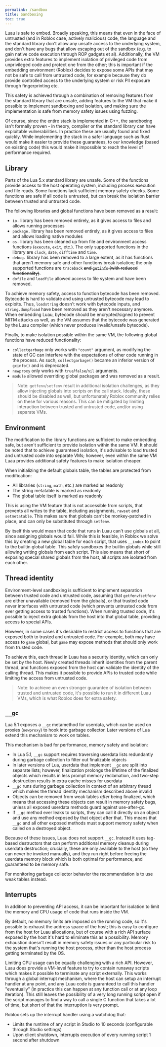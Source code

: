 ```yaml
---
permalink: /sandbox
title: Sandboxing
toc: true
---
```


Luau is safe to embed. Broadly speaking, this means that even in the face of untrusted (and in Roblox case, actively malicious) code, the language and the standard library don't allow any unsafe access to the underlying system, and don't have any bugs that allow escaping out of the sandbox (e.g. to gain native code execution through ROP gadgets et al). Additionally, the VM provides extra features to implement isolation of privileged code from unprivileged code and protect one from the other; this is important if the embedding environment (Roblox) decides to expose some APIs that may not be safe to call from untrusted code, for example because they do provide controlled access to the underlying system or risk PII exposure through fingerprinting etc.

This safety is achieved through a combination of removing features from the standard library that are unsafe, adding features to the VM that make it possible to implement sandboxing and isolation, and making sure the implementation is safe from memory safety issues using fuzzing.

Of course, since the entire stack is implemented in C++, the sandboxing isn't formally proven - in theory, compiler or the standard library can have exploitable vulnerabilities. In practice these are usually found and fixed quickly. While implementing the stack in a safer language such as Rust would make it easier to provide these guarantees, to our knowledge (based on existing code) this would make it impossible to reach the level of performance required.

## Library

Parts of the Lua 5.x standard library are unsafe. Some of the functions provide access to the host operating system, including process execution and file reads. Some functions lack sufficient memory safety checks. Some functions are safe if all code is untrusted, but can break the isolation barrier between trusted and untrusted code.

The following libraries and global functions have been removed as a result:

- `io.` library has been removed entirely, as it gives access to files and allows running processes
- `package.` library has been removed entirely, as it gives access to files and allows loading native modules
- `os.` library has been cleaned up from file and environment access functions (`execute`, `exit`, etc.). The only supported functions in the library are `clock`, `date`, `difftime` and `time`.
- `debug.` library has been removed to a large extent, as it has functions that aren't memory safe and other functions break isolation; the only supported functions are `traceback` ~~and `getinfo` (with reduced functionality)~~.
- `dofile` and `loadfile` allowed access to file system and have been removed.

To achieve memory safety, access to function bytecode has been removed. Bytecode is hard to validate and using untrusted bytecode may lead to exploits. Thus, `loadstring` doesn't work with bytecode inputs, and `string.dump`/`load` have been removed as they aren't necessary anymore. When embedding Luau, bytecode should be encrypted/signed to prevent MITM attacks as well, as the VM assumes that the bytecode was generated by the Luau compiler (which never produces invalid/unsafe bytecode).

Finally, to make isolation possible within the same VM, the following global functions have reduced functionality:

- `collectgarbage` only works with `"count"` argument, as modifying the state of GC can interfere with the expectations of other code running in the process. As such, `collectgarbage()` became an inferior version of `gcinfo()` and is deprecated.
- `newproxy` only works with `true`/`false`/`nil` arguments.
- `module` allowed overriding global packages and was removed as a result.

> Note: `getfenv`/`setfenv` result in additional isolation challenges, as they allow injecting globals into scripts on the call stack. Ideally, these should be disabled as well, but unfortunately Roblox community relies on these for various reasons. This can be mitigated by limiting interaction between trusted and untrusted code, and/or using separate VMs.

## Environment

The modification to the library functions are sufficient to make embedding safe, but aren't sufficient to provide isolation within the same VM. It should be noted that to achieve guaranteed isolation, it's advisable to load trusted and untrusted code into separate VMs; however, even within the same VM Luau provides additional safety features to make isolation cheaper.

When initializing the default globals table, the tables are protected from modification:

- All libraries (`string`, `math`, etc.) are marked as readonly
- The string metatable is marked as readonly
- The global table itself is marked as readonly

This is using the VM feature that is not accessible from scripts, that prevents all writes to the table, including assignments, `rawset` and `setmetatable`. This makes sure that globals can't be monkey-patched in place, and can only be substituted through `setfenv`.

By itself this would mean that code that runs in Luau can't use globals at all, since assigning globals would fail. While this is feasible, in Roblox we solve this by creating a new global table for each script, that uses `__index` to point to the builtin global table. This safely sandboxes the builtin globals while still allowing writing globals from each script. This also means that short of exposing special shared globals from the host, all scripts are isolated from each other.

## Thread identity

Environment-level sandboxing is sufficient to implement separation between trusted code and untrusted code, assuming that `getfenv`/`setfenv` are either unavailable (removed from the globals), or that trusted code never interfaces with untrusted code (which prevents untrusted code from ever getting access to trusted functions). When running trusted code, it's possible to inject extra globals from the host into that global table, providing access to special APIs.

However, in some cases it's desirable to restrict access to functions that are exposed both to trusted and untrusted code. For example, both may have access to `game` global, but `game` may expose methods that should only work from trusted code.

To achieve this, each thread in Luau has a security identity, which can only be set by the host. Newly created threads inherit identities from the parent thread, and functions exposed from the host can validate the identity of the calling thread. This makes it possible to provide APIs to trusted code while limiting the access from untrusted code.

> Note: to achieve an even stronger guarantee of isolation between trusted and untrusted code, it's possible to run it in different Luau VMs, which is what Roblox does for extra safety.

## `__gc`

Lua 5.1 exposes a `__gc` metamethod for userdata, which can be used on proxies (`newproxy`) to hook into garbage collector. Later versions of Lua extend this mechanism to work on tables.

This mechanism is bad for performance, memory safety and isolation:

- In Lua 5.1, `__gc` support requires traversing userdata lists redundantly during garbage collection to filter out finalizable objects
- In later versions of Lua, userdata that implement `__gc` are split into separate lists; however, finalization prolongs the lifetime of the finalized objects which results in less prompt memory reclamation, and two-step destruction results in extra cache misses for userdata
- `__gc` runs during garbage collection in context of an arbitrary thread which makes the thread identity mechanism described above invalid
- Objects can be removed from weak tables *after* being finalized, which means that accessing these objects can result in memory safety bugs, unless all exposed userdata methods guard against use-after-gc.
- If `__gc` method ever leaks to scripts, they can call it directly on an object and use any method exposed by that object after that. This means that `__gc` and all other exposed methods must support memory safety when called on a destroyed object.

Because of these issues, Luau does not support `__gc`. Instead it uses tag-based destructors that can perform additional memory cleanup during userdata destruction; crucially, these are only available to the host (so they can never be invoked manually), and they run right before freeing the userdata memory block which is both optimal for performance, and guaranteed to be memory safe.

For monitoring garbage collector behavior the recommendation is to use weak tables instead.

## Interrupts

In addition to preventing API access, it can be important for isolation to limit the memory and CPU usage of code that runs inside the VM.

By default, no memory limits are imposed on the running code, so it's possible to exhaust the address space of the host; this is easy to configure from the host for Luau allocations, but of course with a rich API surface exposed by the host it's hard to eliminate this as a possibility. Memory exhaustion doesn't result in memory safety issues or any particular risk to the system that's running the host process, other than the host process getting terminated by the OS.

Limiting CPU usage can be equally challenging with a rich API. However, Luau does provide a VM-level feature to try to contain runaway scripts which makes it possible to terminate any script externally. This works through a global interrupt mechanism, where the host can setup an interrupt handler at any point, and any Luau code is guaranteed to call this handler "eventually" (in practice this can happen at any function call or at any loop iteration). This still leaves the possibility of a very long running script open if the script manages to find a way to call a single C function that takes a lot of time, but short of that the interruption is very prompt.

Roblox sets up the interrupt handler using a watchdog that:

- Limits the runtime of any script in Studio to 10 seconds (configurable through Studio settings)
- Upon client shutdown, interrupts execution of every running script 1 second after shutdown
